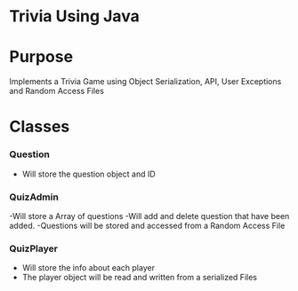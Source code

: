 # Trivia Using Java


# Purpose 
Implements a Trivia Game using Object Serialization, API, User Exceptions and Random Access Files

# Classes
### Question
  - Will store the question object and ID
### QuizAdmin
  -Will store a Array of questions
  -Will add and delete question that have been added.
  -Questions will be stored and accessed from a Random Access File
### QuizPlayer
   - Will store the info about each player
   - The player object will be read and written from a serialized Files
###    



